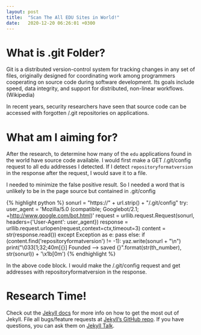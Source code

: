 ```yaml
---
layout: post
title:  "Scan The All EDU Sites in World!"
date:   2020-12-20 06:26:01 +0300
---
```

# [](#header-4)What is .git Folder?

Git is a distributed version-control system for tracking changes in any set of files, originally designed for coordinating work among programmers cooperating on source code during software development. Its goals include speed, data integrity, and support for distributed, non-linear workflows. (Wikipedia)


In recent years, security researchers have seen that source code can be accessed with forgotten /.git repositories on applications.

# [](#header-4)What am I aiming for?

After the research, to determine how many of the `edu` applications found in the world have source code available. I would first make a GET /.git/config request to all edu addresses I detected. If I detect `repositoryformatversion` in the response after the request, I would save it to a file.

I needed to minimize the false positive result. So I needed a word that is unlikely to be in the page source but contained in .git/config 


{% highlight python %}
    sonurl = "https://" + url.strip() + "/.git/config"
    try:
        user_agent = 'Mozilla/5.0 (compatible; Googlebot/2.1; +http://www.google.com/bot.html)'
        request = urllib.request.Request(sonurl, headers={'User-Agent': user_agent})
        response = urllib.request.urlopen(request,context=ctx,timeout=3)
        content = str(response.read())
    except Exception as e:
        pass
    else:
        if (content.find('repositoryformatversion') != -1):
            yaz.write(sonurl + "\n")
            print("\033[1;32;40m[{}] Founded --> saved {}".format(str(th_number), str(sonurl)) + '\x1b[0m')
{% endhighlight %}

In the above code block. I would make the /.git/config request and get addresses with repositoryformatversion in the response.

# [](#header-4)Research Time!

Check out the [Jekyll docs][jekyll-docs] for more info on how to get the most out of Jekyll. File all bugs/feature requests at [Jekyll’s GitHub repo][jekyll-gh]. If you have questions, you can ask them on [Jekyll Talk][jekyll-talk].

[jekyll-docs]: https://jekyllrb.com/docs/home
[jekyll-gh]:   https://github.com/jekyll/jekyll
[jekyll-talk]: https://talk.jekyllrb.com/
